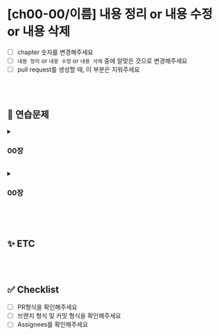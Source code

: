 # [ch00-00/이름] 내용 정리 or 내용 수정 or 내용 삭제

- [ ] chapter 숫자를 변경해주세요
- [ ] `내용 정리` or `내용 수정` or `내용 삭제` 중에 알맞은 것으로 변경해주세요
- [ ] pull request를 생성할 때, 이 부분은 지워주세요

<br/> <br/>

## 📝 연습문제

<details>
<summary><h3>00장</h3></summary>
</details>

<br/>

<details>
<summary><h3>00장</h3></summary>
</details>

<br/> <br/>

## ✨ ETC

<br/> <br/>

## ✅ Checklist

- [ ] PR형식을 확인해주세요
- [ ] 브랜치 형식 및 커밋 형식을 확인해주세요
- [ ] Assignees를 확인해주세요
